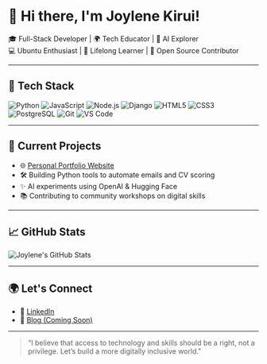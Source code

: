 # 👋 Hi there, I'm Joylene Kirui!

🎓 Full-Stack Developer | 🌍 Tech Educator | 🤖 AI Explorer  
💻 Ubuntu Enthusiast | 🧠 Lifelong Learner | 🌱 Open Source Contributor

---

## 🧰 Tech Stack

![Python](https://img.shields.io/badge/Python-3776AB?style=flat&logo=python&logoColor=white)
![JavaScript](https://img.shields.io/badge/JavaScript-F7DF1E?style=flat&logo=javascript&logoColor=black)
![Node.js](https://img.shields.io/badge/Node.js-339933?style=flat&logo=nodedotjs&logoColor=white)
![Django](https://img.shields.io/badge/Django-092E20?style=flat&logo=django&logoColor=white)
![HTML5](https://img.shields.io/badge/HTML5-E34F26?style=flat&logo=html5&logoColor=white)
![CSS3](https://img.shields.io/badge/CSS3-1572B6?style=flat&logo=css3&logoColor=white)
![PostgreSQL](https://img.shields.io/badge/PostgreSQL-4169E1?style=flat&logo=postgresql&logoColor=white)
![Git](https://img.shields.io/badge/Git-F05032?style=flat&logo=git&logoColor=white)
![VS Code](https://img.shields.io/badge/VS%20Code-007ACC?style=flat&logo=visual-studio-code&logoColor=white)

---

## 🔭 Current Projects

- 🌐 [Personal Portfolio Website](https://github.com/JoyKirui/portfolio)
- 🛠️ Building Python tools to automate emails and CV scoring
- ✨ AI experiments using OpenAI & Hugging Face
- 📚 Contributing to community workshops on digital skills

---

## 📈 GitHub Stats

![Joylene's GitHub Stats](https://github-readme-stats.vercel.app/api?username=JoyKirui&show_icons=true&theme=tokyonight)

---

## 🌍 Let's Connect

- 💼 [LinkedIn](https://www.linkedin.com/in/joylene-kirui/)
- 📝 [Blog (Coming Soon)](https://github.com/JoyKirui/blog)

---

> “I believe that access to technology and skills should be a right, not a privilege. Let’s build a more digitally inclusive world."


